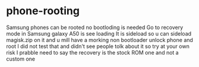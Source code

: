 # phone-rooting
Samsung phones can be rooted no bootloding is needed
Go to recovery mode in Samsung galaxy A50 is see loading
It is sideload so u can sideload magisk.zip on it and u mill have a morking non bootloader unlock phone and root
I did not test that and didn't see people tolk about it so try at your own risk
I prabble need to say the recovery is the stock ROM one and not a custom one
